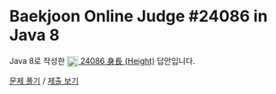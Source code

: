 # Baekjoon Online Judge #24086 in Java 8
Java 8로 작성한 [<img src="https://static.solved.ac/tier_small/1.svg" height="20" align="center">
24086 身長 (Height)](https://www.acmicpc.net/problem/24086) 답안입니다.

[문제 풀기](https://www.acmicpc.net/problem/24086) /
[제출 보기](https://www.acmicpc.net/source/87108535)
